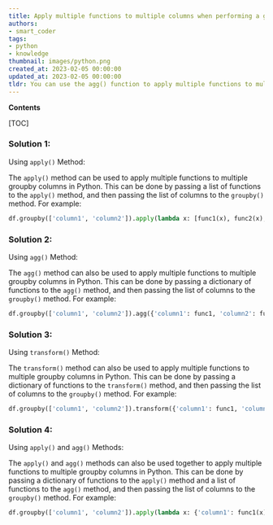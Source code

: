 ```yaml
---
title: Apply multiple functions to multiple columns when performing a groupby operation
authors:
- smart_coder
tags:
- python
- knowledge
thumbnail: images/python.png
created_at: 2023-02-05 00:00:00
updated_at: 2023-02-05 00:00:00
tldr: You can use the agg() function to apply multiple functions to multiple groupby columns in Python.
---
```


**Contents**

[TOC]

### Solution 1: 
Using `apply()` Method:

The `apply()` method can be used to apply multiple functions to multiple groupby columns in Python. This can be done by passing a list of functions to the `apply()` method, and then passing the list of columns to the `groupby()` method. For example:

```python
df.groupby(['column1', 'column2']).apply(lambda x: [func1(x), func2(x), func3(x)])
```

### Solution 2: 
Using `agg()` Method:

The `agg()` method can also be used to apply multiple functions to multiple groupby columns in Python. This can be done by passing a dictionary of functions to the `agg()` method, and then passing the list of columns to the `groupby()` method. For example:

```python
df.groupby(['column1', 'column2']).agg({'column1': func1, 'column2': func2, 'column3': func3})
```

### Solution 3: 
Using `transform()` Method:

The `transform()` method can also be used to apply multiple functions to multiple groupby columns in Python. This can be done by passing a dictionary of functions to the `transform()` method, and then passing the list of columns to the `groupby()` method. For example:

```python
df.groupby(['column1', 'column2']).transform({'column1': func1, 'column2': func2, 'column3': func3})
```

### Solution 4: 
Using `apply()` and `agg()` Methods:

The `apply()` and `agg()` methods can also be used together to apply multiple functions to multiple groupby columns in Python. This can be done by passing a dictionary of functions to the `apply()` method and a list of functions to the `agg()` method, and then passing the list of columns to the `groupby()` method. For example:

```python
df.groupby(['column1', 'column2']).apply(lambda x: {'column1': func1(x), 'column2': func2(x), 'column3': func3(x)}).agg({'column1': func4, 'column2': func5, 'column3': func6})
```

